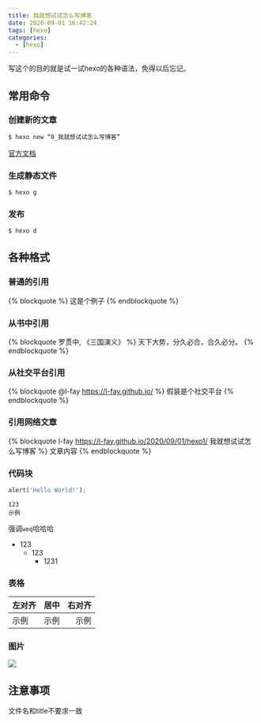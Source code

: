 ```yaml
---
title: 我就想试试怎么写博客
date: 2020-09-01 16:42:24
tags: [hexo]
categories: 
  - [hexo]
---
```

写这个的目的就是试一试hexo的各种语法，免得以后忘记。

<!-- more -->

## 常用命令

### 创建新的文章

``` bash
$ hexo new “0_我就想试试怎么写博客”
```
[官方文档](https://hexo.io/docs/writing.html)

### 生成静态文件

``` bash
$ hexo g
```

### 发布

``` bash
$ hexo d
```

## 各种格式

### 普通的引用

{% blockquote %}
这是个例子
{% endblockquote %}

### 从书中引用

{% blockquote 罗贯中, 《三国演义》 %}
天下大势，分久必合，合久必分。
{% endblockquote %}

### 从社交平台引用

{% blockquote @l-fay https://l-fay.github.io/ %}
假装是个社交平台
{% endblockquote %}

### 引用网络文章

{% blockquote l-fay https://l-fay.github.io/2020/09/01/hexo1/ 我就想试试怎么写博客 %}
文章内容
{% endblockquote %}

### 代码块

```python
alert('Hello World!');
```

	123
	示例

强调`weq`哈哈哈

- 123
	- 123
		- 1231

### 表格

| 左对齐 | 居中 | 右对齐 |
|:-----|:-----:|-----:|
| 示例 | 示例 | 示例 |

### 图片

<img src="/images/avatar1.jpg">

## 注意事项

文件名和title不要求一致